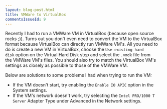 ```yaml
---
layout: blog-post.html
title: VMWare to VirtualBox
commentsIssueId: 9
---
```


Recently I had to run a VMWare VM in VirtualBox (because open source rocks ;)). Turns out you don't even need to convert the VM to the VirtualBox format because VirtualBox can directly run VMWare VM's. All you need to do is create a new VM in VirtualBox, choose the `Use existing hard disk` option on the Virtual Hard Disk step and select the `.vmdk` file from the VMWare VM's files. You should also try to match the VirtualBox VM's settings as closely as possible to those of the VMWare VM.

Below are solutions to some problems I had when trying to run the VM:

 * If the VM doesn't start, try enabling the `Enable IO APIC` option in the System settings.
 * If the VM's network doesn't work, try selecting the `Intel PRO/1000 T Server` Adapter Type under Advanced in the Network settings.
